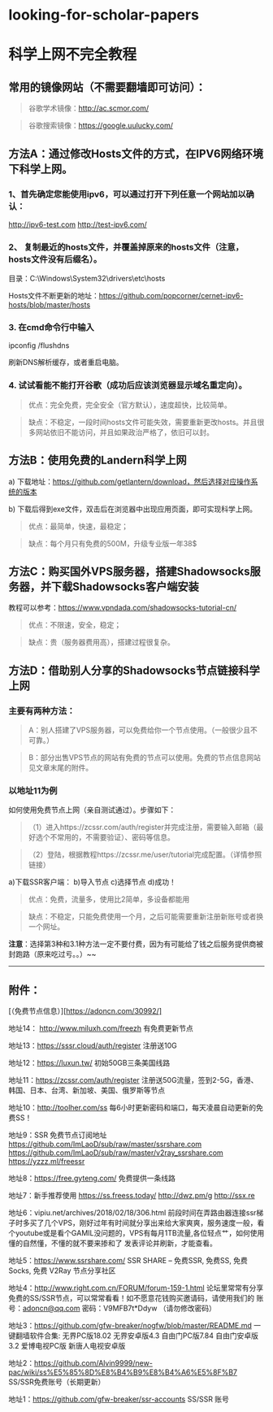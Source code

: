 # looking-for-scholar-papers
# 科学上网不完全教程


## 常用的镜像网站（不需要翻墙即可访问）：

>谷歌学术镜像：http://ac.scmor.com/

>谷歌搜索镜像：https://google.uulucky.com/


## 方法A：通过修改Hosts文件的方式，在IPV6网络环境下科学上网。

### 1、首先确定您能使用ipv6，可以通过打开下列任意一个网站加以确认：

http://ipv6-test.com
http://test-ipv6.com/

### 2、	复制最近的hosts文件，并覆盖掉原来的hosts文件（注意，hosts文件没有后缀名）。

目录：C:\Windows\System32\drivers\etc\hosts

Hosts文件不断更新的地址：https://github.com/popcorner/cernet-ipv6-hosts/blob/master/hosts

### 3. 在cmd命令行中输入

ipconfig /flushdns

刷新DNS解析缓存，或者重启电脑。

### 4. 试试看能不能打开谷歌（成功后应该浏览器显示域名重定向）。
 
>优点：完全免费，完全安全（官方默认），速度超快，比较简单。

>缺点：不稳定，一段时间hosts文件可能失效，需要重新更改hosts。并且很多网站依旧不能访问，并且如果政治严格了，依旧可以封。



## 方法B：使用免费的Landern科学上网

a)	下载地址：https://github.com/getlantern/download，然后选择对应操作系统的版本

b)	下载后得到exe文件，双击后在浏览器中出现应用页面，即可实现科学上网。
 
>优点：最简单，快速，最稳定；  

>缺点：每个月只有免费的500M，升级专业版一年38$

## 方法C：购买国外VPS服务器，搭建Shadowsocks服务器，并下载Shadowsocks客户端安装

教程可以参考：https://www.vpndada.com/shadowsocks-tutorial-cn/

>优点：不限速，安全，稳定；

>缺点：贵（服务器费用高），搭建过程很复杂。

## 方法D：借助别人分享的Shadowsocks节点链接科学上网

### 主要有两种方法：

>A：别人搭建了VPS服务器，可以免费给你一个节点使用。（一般很少且不可靠。）

>B：部分出售VPS节点的网站有免费的节点可以使用。免费的节点信息网站见文章末尾的附件。
	
### 以地址11为例

如何使用免费节点上网（亲自测试通过）。步骤如下：

>（1）进入https://zcssr.com/auth/register并完成注册，需要输入邮箱（最好选个不常用的，不需要验证）、密码等信息。

>（2）登陆，根据教程https://zcssr.me/user/tutorial完成配置。（详情参照链接）

a)下载SSR客户端：
b)导入节点
c)选择节点
d)成功！

>优点：免费，流量多，使用比2简单，多设备都能用

>缺点：不稳定，只能免费使用一个月，之后可能需要重新注册新账号或者换一个网址。

**注意**：选择第3种和3.1种方法一定不要付费，因为有可能给了钱之后服务提供商被封跑路（原来吃过亏。。）~~

---

## 附件：
[（免费节点信息）][https://adoncn.com/30992/]


地址14： http://www.miluxh.com/freezh
有免费更新节点

地址13：https://sssr.cloud/auth/register
注册送10G

地址12：https://luxun.tw/
初始50GB三条美国线路

地址11：https://zcssr.com/auth/register
注册送50G流量，签到2-5G，香港、韩国、日本、台湾、新加坡、美国、俄罗斯等节点

地址10：http://toolher.com/ss
每6小时更新密码和端口，每天凌晨自动更新的免费SS！

地址9：SSR 免费节点订阅地址
https://github.com/ImLaoD/sub/raw/master/ssrshare.com
https://github.com/ImLaoD/sub/raw/master/v2ray_ssrshare.com
https://yzzz.ml/freessr

地址8：https://free.gyteng.com/
免费提供一条线路

地址7：新手推荐使用
https://ss.freess.today/ 
http://dwz.pm/g
http://ssx.re

地址6：vipiu.net/archives/2018/02/18/306.html
前段时间在弄路由器连接ssr梯子时多买了几个VPS，刚好过年有时间就分享出来给大家爽爽，服务速度一般，看个youtube或是看个GAMIL没问题的，VPS有每月1TB流量,各位轻点艹，如何使用懂的自然懂，不懂的就不要来掺和了 发表评论并刷新，才能查看。

地址5：https://www.ssrshare.com/
SSR SHARE – 免费SSR, 免费SS, 免费Socks, 免费 V2Ray 节点分享社区

地址4：http://www.right.com.cn/FORUM/forum-159-1.html
论坛里常常有分享免费的SS/SSR节点，可以常常看看！如不愿意花钱购买邀请码，请使用我们的
账号：adoncn@qq.com 密码：V9MFB7t*Ddyw （请勿修改密码）

地址3：https://github.com/gfw-breaker/nogfw/blob/master/README.md
一键翻墙软件合集: 无界PC版18.02 无界安卓版4.3 自由门PC版7.84 自由门安卓版3.2 爱博电视PC版 新唐人电视安卓版

地址2：https://github.com/Alvin9999/new-pac/wiki/ss%E5%85%8D%E8%B4%B9%E8%B4%A6%E5%8F%B7
SS/SSR免费账号（长期更新）

地址1：https://github.com/gfw-breaker/ssr-accounts
SS/SSR 账号

